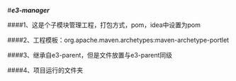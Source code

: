 #_**e3-manager**_

####1、这是个子模块管理工程，打包方式，pom，idea中设置为<packing>pom</packing>

####2、工程模板：org.apache.maven.archetypes:maven-archetype-portlet

####3、继承自e3-parent，但是文件放置与e3-parent同级

####4、项目运行的文件夹